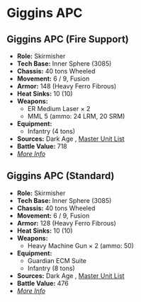 # Giggins APC 

## Giggins APC (Fire Support) 

- **Role:** Skirmisher 
- **Tech Base:** Inner Sphere (3085) 
- **Chassis:** 40 tons Wheeled 
- **Movement:** 6 / 9, Fusion 
- **Armor:** 148 (Heavy Ferro Fibrous) 
- **Heat Sinks:** 10 (10) 
- **Weapons:** 
  - ER Medium Laser × 2 
  - MML 5 (ammo: 24 LRM, 20 SRM) 
- **Equipment:** 
  - Infantry (4 tons) 
- **Sources:** Dark Age , [Master Unit List](http://masterunitlist.info/Unit/Details/1195) 
- **Battle Value:** 718 
- [*More Info*](giggins_apc/giggins_apc_fire_support.md) 

## Giggins APC (Standard) 

- **Role:** Skirmisher 
- **Tech Base:** Inner Sphere (3085) 
- **Chassis:** 40 tons Wheeled 
- **Movement:** 6 / 9, Fusion 
- **Armor:** 128 (Heavy Ferro Fibrous) 
- **Heat Sinks:** 10 (10) 
- **Weapons:** 
  - Heavy Machine Gun × 2 (ammo: 50) 
- **Equipment:** 
  - Guardian ECM Suite 
  - Infantry (8 tons) 
- **Sources:** Dark Age , [Master Unit List](http://masterunitlist.info/Unit/Details/1196) 
- **Battle Value:** 476 
- [*More Info*](giggins_apc/giggins_apc_standard.md) 

